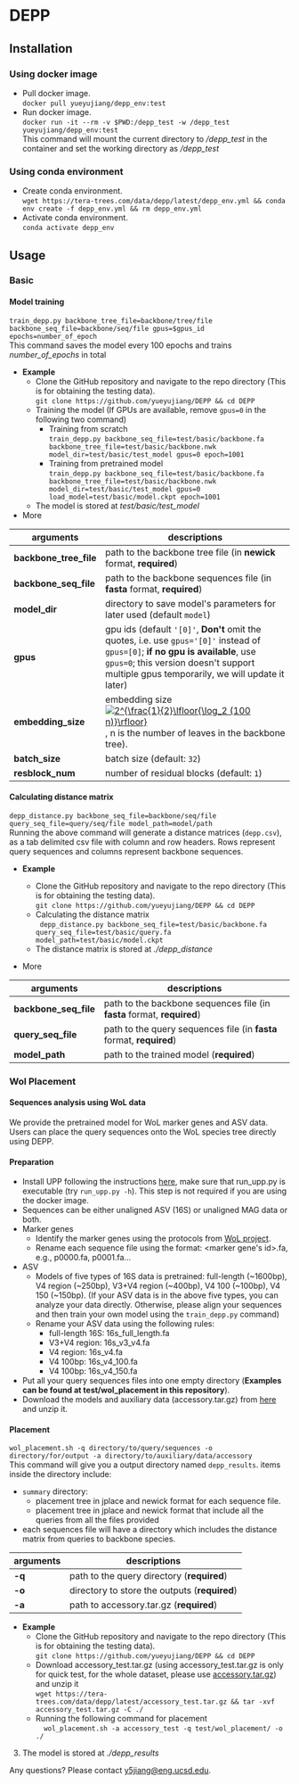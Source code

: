 # DEPP

[comment]: <> (## requirements)

[comment]: <> (* Python 3)

[comment]: <> (* [Newick Utilities]&#40;http://cegg.unige.ch/newick_utils&#41; `conda install -c bioconda newick_utils`)

[comment]: <> (* [gappa]&#40;https://github.com/lczech/gappa&#41; `conda install -c bioconda gappa`)

## Installation
### Using docker image
* Pull docker image.   
``docker pull yueyujiang/depp_env:test``
* Run docker image.   
``docker run -it --rm -v $PWD:/depp_test -w /depp_test  yueyujiang/depp_env:test``   
This command will mount the current directory to */depp_test* in the container and set the working directory as */depp_test*

### Using conda environment
* Create conda environment.  
``wget https://tera-trees.com/data/depp/latest/depp_env.yml && conda env create -f depp_env.yml && rm depp_env.yml``
* Activate conda environment.  
``conda activate depp_env``

## Usage
### Basic
#### Model training
`train_depp.py backbone_tree_file=backbone/tree/file backbone_seq_file=backbone/seq/file gpus=$gpus_id epochs=number_of_epoch`  
This command saves the model every 100 epochs and trains *number_of_epochs* in total

* **Example**  
  * Clone the GitHub repository and navigate to the repo directory (This is for obtaining the testing data).  
``git clone https://github.com/yueyujiang/DEPP && cd DEPP``
  * Training the model (If GPUs are available, remove `gpus=0` in the following two command)
    * Training from scratch   
``train_depp.py backbone_seq_file=test/basic/backbone.fa backbone_tree_file=test/basic/backbone.nwk model_dir=test/basic/test_model gpus=0 epoch=1001``
     * Training from pretrained model  
  ``train_depp.py backbone_seq_file=test/basic/backbone.fa backbone_tree_file=test/basic/backbone.nwk model_dir=test/basic/test_model gpus=0 load_model=test/basic/model.ckpt epoch=1001``
  * The model is stored at *test/basic/test_model*
* More  
  
| arguments              | descriptions                                                                                                            |
|------------------------|-------------------------------------------------------------------------------------------------------------------------|
| **backbone_tree_file** | path to the backbone tree file (in **newick** format, **required**)                                                     |
| **backbone_seq_file**  | path to the backbone sequences file (in **fasta** format, **required**)                                                 |
| **model_dir**          | directory to save model's parameters for later used (default `model`)                                                   |
| **gpus**               | gpu ids (default `'[0]'`, **Don't** omit the quotes, i.e. use `gpus='[0]'` instead of `gpus=[0]`; **if no gpu is available**, use `gpus=0`; this version doesn't support multiple gpus temporarily, we will update it later)                                            |
| **embedding_size**     | embedding size <a href="https://www.codecogs.com/eqnedit.php?latex=2^{\frac{1}{2}\lfloor{\log_2&space;(100&space;n)}\rfloor}" target="_blank"><img src="https://latex.codecogs.com/gif.latex?2^{\frac{1}{2}\lfloor{\log_2&space;(100&space;n)}\rfloor}" title="2^{\frac{1}{2}\lfloor{\log_2 (100 n)}\rfloor}" /></a>, n is the number of leaves in the backbone tree).                                                       |
| **batch_size**         | batch size (default: `32`)                                                                                              |
| **resblock_num**       | number of residual blocks (default: `1`)                                                                                |

#### Calculating distance matrix
`depp_distance.py backbone_seq_file=backbone/seq/file query_seq_file=query/seq/file model_path=model/path`  
Running the above command will generate a distance matrices (`depp.csv`), as a tab delimited csv file with column and row headers. Rows represent query sequences and columns represent backbone sequences.
* **Example**  
  * Clone the GitHub repository and navigate to the repo directory (This is for obtaining the testing data).   
``git clone https://github.com/yueyujiang/DEPP && cd DEPP``
  * Calculating the distance matrix  
`` depp_distance.py backbone_seq_file=test/basic/backbone.fa query_seq_file=test/basic/query.fa model_path=test/basic/model.ckpt``
  * The distance matrix is stored at  *./depp_distance*  

* More  
  
| arguments              | descriptions                                                                                                            |
|------------------------|-------------------------------------------------------------------------------------------------------------------------|
| **backbone_seq_file**  | path to the backbone sequences file (in **fasta** format, **required**)                                                 |
| **query_seq_file**  | path to the query sequences file (in **fasta** format, **required**)                                                 |
| **model_path**               | path to the trained model (**required**)                                     |

<!-- 
`distance_depp.sh -q query/seq/file -b $backbone/seq/file -m model/path -t backbone/tree/file -o $outdir`
| arguments             | descriptions                                                            |
|-----------------------|-------------------------------------------------------------------------|
| **-q**                | path to the query sequences file (in **fasta** format, **required**)    |
| **-b**                | path to the backbone sequences file (in **fasta** format, **required**) |
| **-m**                | path to the depp model's parameters file (**required**)                 |
| **-o**                | directory to store the output distance matrix (directory for output distance matrix, **required**) |
| **-t**                | path to the backbone tree file (in **newick** format, **required**).    | -->


### Wol Placement
#### Sequences analysis using WoL data
We provide the pretrained model for WoL marker genes and ASV data. Users can place the query sequences onto the WoL species tree directly using DEPP.  
#### Preparation
* Install UPP following the instructions [here](https://github.com/smirarab/sepp/blob/master/README.UPP.md), make sure that run_upp.py is executable (try `run_upp.py -h`). 
  This step is not required if you are using the docker image.
* Sequences can be either unaligned ASV (16S) or unaligned MAG data or both.
* Marker genes    
  - Identify the marker genes using the protocols from [WoL project](https://biocore.github.io/wol/protocols/).  
  - Rename each sequence file using the format: <marker gene's id>.fa, e.g., p0000.fa, p0001.fa...  
* ASV  
  - Models of five types of 16S data is pretrained: full-length (~1600bp), V4 region (~250bp), V3+V4 region (~400bp), V4 100 (~100bp), V4 150 (~150bp). (If your ASV data is in the above five types, you can analyze your data directly. Otherwise, please align your sequences and then train your own model using the `train_depp.py` command)  
  - Rename your ASV data using the following rules:  
    - full-length 16S: 16s_full_length.fa  
    - V3+V4 region: 16s_v3_v4.fa  
    - V4 region: 16s_v4.fa  
    - V4 100bp: 16s_v4_100.fa  
    - V4 100bp: 16s_v4_150.fa  
* Put all your query sequences files into one empty directory (**Examples can be found 
    at test/wol_placement in this repository**).  
* Download the models and auxiliary data (accessory.tar.gz) from [here](https://tera-trees.com/data/depp/latest/) and unzip it.  

#### Placement
`wol_placement.sh -q directory/to/query/sequences -o directory/for/output -a directory/to/auxiliary/data/accessory`  
This command will give you a output directory named `depp_results`. items inside the directory include:  
* `summary` directory:  
  - placement tree in jplace and newick format for each sequence file.  
  - placement tree in jplace and newick format that include all the queries from all the files provided  
* each sequences file will have a directory which includes the distance matrix from queries to backbone species.    

| arguments             | descriptions                                                            |
|-----------------------|-------------------------------------------------------------------------|
| **-q**                | path to the query directory (**required**)                              |
| **-o**                | directory to store the outputs (**required**)                           |
| **-a**                | path to accessory.tar.gz (**required**)                                 |

* **Example**
  * Clone the GitHub repository and navigate to the repo directory (This is for obtaining the testing data).  
``git clone https://github.com/yueyujiang/DEPP && cd DEPP``
  * Download accessory_test.tar.gz (using accessory_test.tar.gz is only for quick test, 
for the whole dataset, please use [accessory.tar.gz](https://tera-trees.com/data/depp/latest/accessory.tar.gz)) and unzip it  
    ``wget https://tera-trees.com/data/depp/latest/accessory_test.tar.gz && tar -xvf accessory_test.tar.gz -C ./``
  * Running the following command for placement  
``  wol_placement.sh -a accessory_test -q test/wol_placement/ -o ./``
3. The model is stored at  *./depp_results*  

Any questions? Please contact <y5jiang@eng.ucsd.edu>.
